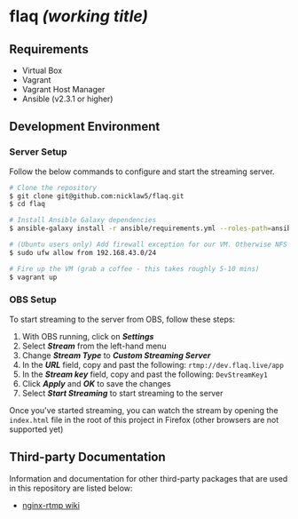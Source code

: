 # flaq *(working title)*

## Requirements

- Virtual Box
- Vagrant
- Vagrant Host Manager
- Ansible (v2.3.1 or higher)

## Development Environment

### Server Setup

Follow the below commands to configure and start the streaming server.

```bash
# Clone the repository
$ git clone git@github.com:nicklaw5/flaq.git
$ cd flaq

# Install Ansible Galaxy dependencies
$ ansible-galaxy install -r ansible/requirements.yml --roles-path=ansible/roles

# (Ubuntu users only) Add firewall exception for our VM. Otherwise NFS access to the VM is unavailable.
$ sudo ufw allow from 192.168.43.0/24

# Fire up the VM (grab a coffee - this takes roughly 5-10 mins)
$ vagrant up
```

### OBS Setup

To start streaming to the server from OBS, follow these steps:

1. With OBS running, click on ***Settings***
2. Select ***Stream*** from the left-hand menu
3. Change ***Stream Type*** to ***Custom Streaming Server***
4. In the ***URL*** field, copy and past the following: `rtmp://dev.flaq.live/app`
5. In the ***Stream key*** field, copy and past the following: `DevStreamKey1`
6. Click ***Apply*** and ***OK*** to save the changes
7. Select ***Start Streaming*** to start streaming to the server

Once you've started streaming, you can watch the stream by opening the `index.html` file in the root of this project in Firefox (other browsers are not supported yet)

## Third-party Documentation

Information and documentation for other third-party packages that are used in this repository are listed below:

- [nginx-rtmp wiki](https://github.com/arut/nginx-rtmp-module/wiki)
